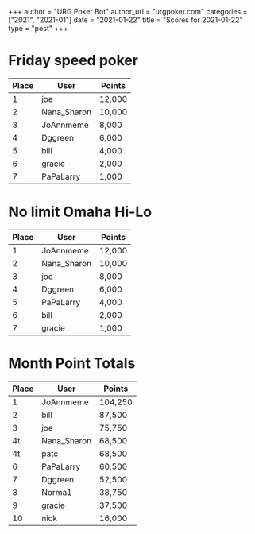 +++
author = "URG Poker Bot"
author_url = "urgpoker.com"
categories = ["2021", "2021-01"]
date = "2021-01-22"
title = "Scores for 2021-01-22"
type = "post"
+++
# Friday speed poker

| Place | User | Points |
|-------|------|--------|
| 1 | joe | 12,000 |
| 2 | Nana_Sharon | 10,000 |
| 3 | JoAnnmeme | 8,000 |
| 4 | Dggreen | 6,000 |
| 5 | bill | 4,000 |
| 6 | gracie | 2,000 |
| 7 | PaPaLarry | 1,000 |

# No limit Omaha Hi-Lo

| Place | User | Points |
|-------|------|--------|
| 1 | JoAnnmeme | 12,000 |
| 2 | Nana_Sharon | 10,000 |
| 3 | joe | 8,000 |
| 4 | Dggreen | 6,000 |
| 5 | PaPaLarry | 4,000 |
| 6 | bill | 2,000 |
| 7 | gracie | 1,000 |

# Month Point Totals

| Place | User | Points |
|-------|------|--------|
| 1 | JoAnnmeme | 104,250 |
| 2 | bill | 87,500 |
| 3 | joe | 75,750 |
| 4t | Nana_Sharon | 68,500 |
| 4t | patc | 68,500 |
| 6 | PaPaLarry | 60,500 |
| 7 | Dggreen | 52,500 |
| 8 | Norma1 | 38,750 |
| 9 | gracie | 37,500 |
| 10 | nick | 16,000 |
